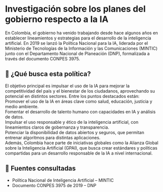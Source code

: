 # Investigación sobre los planes del gobierno respecto a la IA
En Colombia, el gobierno ha venido trabajando desde hace algunos años en establecer lineamientos y estrategias para el desarrollo de la inteligencia artificial. En 2019 se lanzó la Política Nacional para la IA, liderada por el Ministerio de Tecnologías de la Información y las Comunicaciones (MINTIC) junto con el Departamento Nacional de Planeación (DNP), formalizada a través del documento CONPES 3975.

## 🚀 ¿Qué busca esta política?
El objetivo principal es impulsar el uso de la IA para mejorar la competitividad del país y el bienestar de los ciudadanos, aprovechando su potencial en distintos sectores. Entre los puntos destacados están:  
Promover el uso de la IA en áreas clave como salud, educación, justicia y medio ambiente.  
Fomentar el desarrollo de talento humano con capacidades en IA y análisis de datos.  
Impulsar el uso responsable y ético de la inteligencia artificial, con lineamientos claros de gobernanza y transparencia.  
Potenciar la disponibilidad de datos abiertos y seguros, que permitan entrenar algoritmos para distintas aplicaciones.  
Además, Colombia hace parte de iniciativas globales como la Alianza Global sobre la Inteligencia Artificial (GPAI), que busca crear estándares y políticas compartidas para un desarrollo responsable de la IA a nivel internacional.

## 🔗 Fuentes consultadas
* Política Nacional de Inteligencia Artificial – MINTIC
* Documento CONPES 3975 de 2019 – DNP
